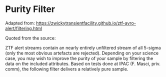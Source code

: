 # Purity Filter

Adapted from: https://zwickytransientfacility.github.io/ztf-avro-alert/filtering.html

Quoted from the source:

ZTF alert streams contain an nearly entirely unfiltered stream of all
5-sigma (only the most obvious artefacts are rejected). Depending on your
science case, you may wish to improve the purity of your sample by filtering
the data on the included attributes.
Based on tests done at IPAC (F. Masci, priv. comm), the following filter
delivers a relatively pure sample.
